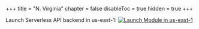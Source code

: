 +++
title = "N. Virginia"
chapter = false
disableToc = true
hidden = true
+++

Launch Serverless API backend in us-east-1: [![Launch Module in us-east-1](http://docs.aws.amazon.com/AWSCloudFormation/latest/UserGuide/images/cloudformation-launch-stack-button.png)][Launch us-east-1]

[Launch us-east-1]: https://console.aws.amazon.com/cloudformation/home?region=us-east-1#/stacks/new?stackName=WildRydesBackend&templateURL=https://s3.amazonaws.com/wildrydes-us-east-1/Auth/2_ServerlessAPI/ServerlessBackendv2.yaml
